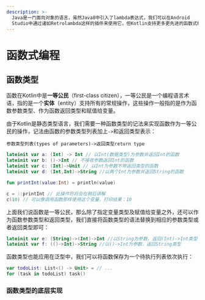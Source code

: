 ```yaml
---
description: >-
  Java是一门面向对象的语言，虽然Java8中引入了lambda表达式，我们可以在Android
  Studio中通过诸如Retrolambda这样的插件来使用它，但Kotlin支持更多更先进的函数式编程的特性，本章将介绍Kotlin中的这一部分。
---
```


# 函数式编程

## 函数类型

函数在Kotlin中是**一等公民**（first-class citizen），一等公民是一个编程语言术语，指的是一个**实体**（entity）支持所有的常规操作，这些操作一般指的是作为函数参数类型、作为函数返回类型和赋值给变量。

由于Kotlin是静态类型语言，我们需要一种函数类型的记法来实现函数作为一等公民的操作，记法由函数的参数类型列表加上`->`和返回类型表示：

`参数类型列表(types of parameters)->返回类型return type`

```kotlin
lateinit var a: (Int) -> Int // 以Int(数据类型)为参数并返回Int的函数
lateinit var b: ()->Int // 不接收参数返回Int的函数
lateinit var c: (Int)->Unit // 以Int为参数不带返回类型的函数
lateinit var d: (Int,Int)->String //以两个Int为参数并返回String的函数

fun printInt(value:Int) = println(value)

c = ::printInt // 此操作符将会在稍后讲解
c(10) // 可以像调用函数那样使用这个变量，打印结果：10
```

上面我们说函数是一等公民，那么除了指定变量类型及赋值给变量之外，还可以作为函数参数类型和返回类型，我们直接将函数类型的语法替换到相应的参数类型或者返回类型即可：

```kotlin
lateinit var e: (String)->(Int)->Int //以String为参数，返回(Int)->Int类型
lateinit var f: (()->Int)->String //以()->Int为参数，返回String类型
```

函数类型也能应用在泛型中，我们可以将函数保存为一个待执行列表依次执行：

```kotlin
var todoList: List<() -> Unit> = // ...
for (task in todoList) task()
```

### 函数类型的底层实现

